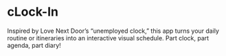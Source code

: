 # cLock-In
Inspired by Love Next Door’s “unemployed clock,” this app turns your daily routine or itineraries into an interactive visual schedule. Part clock, part agenda, part diary! 
